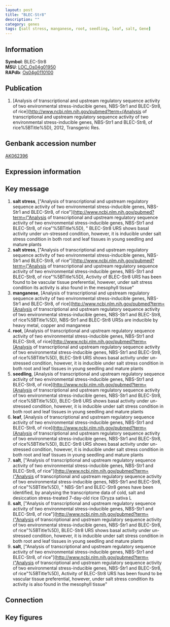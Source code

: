 ```yaml
---
layout: post
title: "BLEC-Str8"
description: ""
category: genes
tags: [salt stress, manganese, root, seedling, leaf, salt, Gene]
---
```


## Information
__Symbol__: BLEC-Str8  
__MSU__: [LOC_Os04g01950](http://rice.plantbiology.msu.edu/cgi-bin/ORF_infopage.cgi?orf=LOC_Os04g01950)  
__RAPdb__: [Os04g0110100](http://rapdb.dna.affrc.go.jp/viewer/gbrowse_details/irgsp1?name=Os04g0110100)  

## Publication
1. [Analysis of transcriptional and upstream regulatory sequence activity of two environmental stress-inducible genes, NBS-Str1 and BLEC-Str8, of rice](http://www.ncbi.nlm.nih.gov/pubmed?term=(Analysis of transcriptional and upstream regulatory sequence activity of two environmental stress-inducible genes, NBS-Str1 and BLEC-Str8, of rice%5BTitle%5D), 2012, Transgenic Res.

## Genbank accession number
[AK062396](http://www.ncbi.nlm.nih.gov/nuccore/AK062396)

## Expression information

## Key message
1. __salt stress__, ["Analysis of transcriptional and upstream regulatory sequence activity of two environmental stress-inducible genes, NBS-Str1 and BLEC-Str8, of rice"](http://www.ncbi.nlm.nih.gov/pubmed?term=("Analysis of transcriptional and upstream regulatory sequence activity of two environmental stress-inducible genes, NBS-Str1 and BLEC-Str8, of rice"%5BTitle%5D), " BLEC-Str8 URS shows basal activity under un-stressed condition, however, it is inducible under salt stress condition in both root and leaf tissues in young seedling and mature plants
2. __salt stress__, ["Analysis of transcriptional and upstream regulatory sequence activity of two environmental stress-inducible genes, NBS-Str1 and BLEC-Str8, of rice"](http://www.ncbi.nlm.nih.gov/pubmed?term=("Analysis of transcriptional and upstream regulatory sequence activity of two environmental stress-inducible genes, NBS-Str1 and BLEC-Str8, of rice"%5BTitle%5D),  Activity of BLEC-Str8 URS has been found to be vascular tissue preferential, however, under salt stress condition its activity is also found in the mesophyll tissue"
3. __manganese__, [Analysis of transcriptional and upstream regulatory sequence activity of two environmental stress-inducible genes, NBS-Str1 and BLEC-Str8, of rice](http://www.ncbi.nlm.nih.gov/pubmed?term=(Analysis of transcriptional and upstream regulatory sequence activity of two environmental stress-inducible genes, NBS-Str1 and BLEC-Str8, of rice%5BTitle%5D),  NBS-Str1 and BLEC-Str8 URSs are inducible by heavy metal, copper and manganese
4. __root__, [Analysis of transcriptional and upstream regulatory sequence activity of two environmental stress-inducible genes, NBS-Str1 and BLEC-Str8, of rice](http://www.ncbi.nlm.nih.gov/pubmed?term=(Analysis of transcriptional and upstream regulatory sequence activity of two environmental stress-inducible genes, NBS-Str1 and BLEC-Str8, of rice%5BTitle%5D),  BLEC-Str8 URS shows basal activity under un-stressed condition, however, it is inducible under salt stress condition in both root and leaf tissues in young seedling and mature plants
5. __seedling__, [Analysis of transcriptional and upstream regulatory sequence activity of two environmental stress-inducible genes, NBS-Str1 and BLEC-Str8, of rice](http://www.ncbi.nlm.nih.gov/pubmed?term=(Analysis of transcriptional and upstream regulatory sequence activity of two environmental stress-inducible genes, NBS-Str1 and BLEC-Str8, of rice%5BTitle%5D),  BLEC-Str8 URS shows basal activity under un-stressed condition, however, it is inducible under salt stress condition in both root and leaf tissues in young seedling and mature plants
6. __leaf__, [Analysis of transcriptional and upstream regulatory sequence activity of two environmental stress-inducible genes, NBS-Str1 and BLEC-Str8, of rice](http://www.ncbi.nlm.nih.gov/pubmed?term=(Analysis of transcriptional and upstream regulatory sequence activity of two environmental stress-inducible genes, NBS-Str1 and BLEC-Str8, of rice%5BTitle%5D),  BLEC-Str8 URS shows basal activity under un-stressed condition, however, it is inducible under salt stress condition in both root and leaf tissues in young seedling and mature plants
7. __salt__, ["Analysis of transcriptional and upstream regulatory sequence activity of two environmental stress-inducible genes, NBS-Str1 and BLEC-Str8, of rice"](http://www.ncbi.nlm.nih.gov/pubmed?term=("Analysis of transcriptional and upstream regulatory sequence activity of two environmental stress-inducible genes, NBS-Str1 and BLEC-Str8, of rice"%5BTitle%5D), " NBS-Str1 and BLEC-Str8 genes have been identified, by analysing the transcriptome data of cold, salt and desiccation stress-treated 7-day-old rice (Oryza sativa L
8. __salt__, ["Analysis of transcriptional and upstream regulatory sequence activity of two environmental stress-inducible genes, NBS-Str1 and BLEC-Str8, of rice"](http://www.ncbi.nlm.nih.gov/pubmed?term=("Analysis of transcriptional and upstream regulatory sequence activity of two environmental stress-inducible genes, NBS-Str1 and BLEC-Str8, of rice"%5BTitle%5D),  BLEC-Str8 URS shows basal activity under un-stressed condition, however, it is inducible under salt stress condition in both root and leaf tissues in young seedling and mature plants
9. __salt__, ["Analysis of transcriptional and upstream regulatory sequence activity of two environmental stress-inducible genes, NBS-Str1 and BLEC-Str8, of rice"](http://www.ncbi.nlm.nih.gov/pubmed?term=("Analysis of transcriptional and upstream regulatory sequence activity of two environmental stress-inducible genes, NBS-Str1 and BLEC-Str8, of rice"%5BTitle%5D),  Activity of BLEC-Str8 URS has been found to be vascular tissue preferential, however, under salt stress condition its activity is also found in the mesophyll tissue"

## Connection

## Key figures


